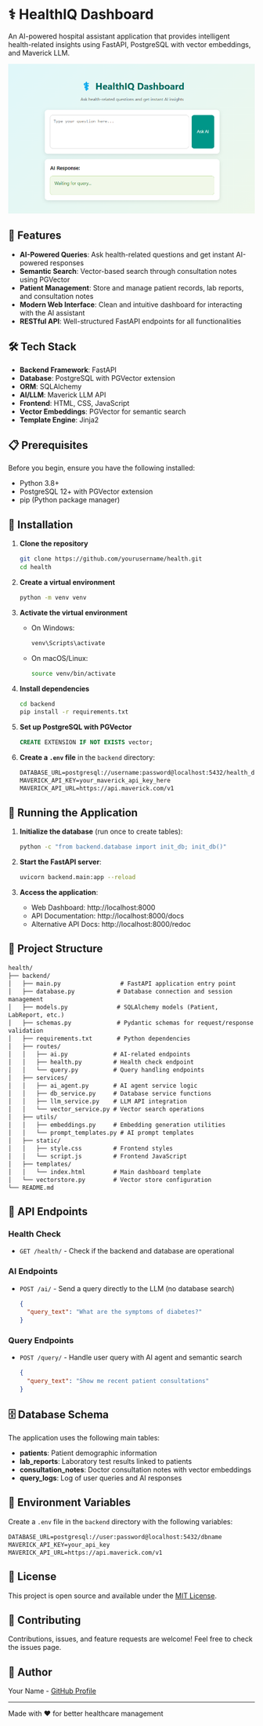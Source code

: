# ⚕️ HealthIQ Dashboard

An AI-powered hospital assistant application that provides intelligent health-related insights using FastAPI, PostgreSQL with vector embeddings, and Maverick LLM.

![HealthIQ Dashboard](image.png)

## 🚀 Features

- **AI-Powered Queries**: Ask health-related questions and get instant AI-powered responses
- **Semantic Search**: Vector-based search through consultation notes using PGVector
- **Patient Management**: Store and manage patient records, lab reports, and consultation notes
- **Modern Web Interface**: Clean and intuitive dashboard for interacting with the AI assistant
- **RESTful API**: Well-structured FastAPI endpoints for all functionalities

## 🛠️ Tech Stack

- **Backend Framework**: FastAPI
- **Database**: PostgreSQL with PGVector extension
- **ORM**: SQLAlchemy
- **AI/LLM**: Maverick LLM API
- **Frontend**: HTML, CSS, JavaScript
- **Vector Embeddings**: PGVector for semantic search
- **Template Engine**: Jinja2

## 📋 Prerequisites

Before you begin, ensure you have the following installed:

- Python 3.8+
- PostgreSQL 12+ with PGVector extension
- pip (Python package manager)

## 🔧 Installation

1. **Clone the repository**
   ```bash
   git clone https://github.com/yourusername/health.git
   cd health
   ```

2. **Create a virtual environment**
   ```bash
   python -m venv venv
   ```

3. **Activate the virtual environment**
   - On Windows:
     ```bash
     venv\Scripts\activate
     ```
   - On macOS/Linux:
     ```bash
     source venv/bin/activate
     ```

4. **Install dependencies**
   ```bash
   cd backend
   pip install -r requirements.txt
   ```

5. **Set up PostgreSQL with PGVector**
   ```sql
   CREATE EXTENSION IF NOT EXISTS vector;
   ```

6. **Create a `.env` file** in the `backend` directory:
   ```env
   DATABASE_URL=postgresql://username:password@localhost:5432/health_db
   MAVERICK_API_KEY=your_maverick_api_key_here
   MAVERICK_API_URL=https://api.maverick.com/v1
   ```

## 🚀 Running the Application

1. **Initialize the database** (run once to create tables):
   ```bash
   python -c "from backend.database import init_db; init_db()"
   ```

2. **Start the FastAPI server**:
   ```bash
   uvicorn backend.main:app --reload
   ```

3. **Access the application**:
   - Web Dashboard: http://localhost:8000
   - API Documentation: http://localhost:8000/docs
   - Alternative API Docs: http://localhost:8000/redoc

## 📁 Project Structure

```
health/
├── backend/
│   ├── main.py                 # FastAPI application entry point
│   ├── database.py            # Database connection and session management
│   ├── models.py              # SQLAlchemy models (Patient, LabReport, etc.)
│   ├── schemas.py             # Pydantic schemas for request/response validation
│   ├── requirements.txt       # Python dependencies
│   ├── routes/
│   │   ├── ai.py             # AI-related endpoints
│   │   ├── health.py         # Health check endpoint
│   │   └── query.py          # Query handling endpoints
│   ├── services/
│   │   ├── ai_agent.py       # AI agent service logic
│   │   ├── db_service.py     # Database service functions
│   │   ├── llm_service.py    # LLM API integration
│   │   └── vector_service.py # Vector search operations
│   ├── utils/
│   │   ├── embeddings.py     # Embedding generation utilities
│   │   └── prompt_templates.py # AI prompt templates
│   ├── static/
│   │   ├── style.css         # Frontend styles
│   │   └── script.js         # Frontend JavaScript
│   ├── templates/
│   │   └── index.html        # Main dashboard template
│   └── vectorstore.py        # Vector store configuration
└── README.md
```

## 🔌 API Endpoints

### Health Check
- `GET /health/` - Check if the backend and database are operational

### AI Endpoints
- `POST /ai/` - Send a query directly to the LLM (no database search)
  ```json
  {
    "query_text": "What are the symptoms of diabetes?"
  }
  ```

### Query Endpoints
- `POST /query/` - Handle user query with AI agent and semantic search
  ```json
  {
    "query_text": "Show me recent patient consultations"
  }
  ```

## 🗄️ Database Schema

The application uses the following main tables:

- **patients**: Patient demographic information
- **lab_reports**: Laboratory test results linked to patients
- **consultation_notes**: Doctor consultation notes with vector embeddings
- **query_logs**: Log of user queries and AI responses

## 🔐 Environment Variables

Create a `.env` file in the `backend` directory with the following variables:

```env
DATABASE_URL=postgresql://user:password@localhost:5432/dbname
MAVERICK_API_KEY=your_api_key
MAVERICK_API_URL=https://api.maverick.com/v1
```

## 📝 License

This project is open source and available under the [MIT License](LICENSE).

## 🤝 Contributing

Contributions, issues, and feature requests are welcome! Feel free to check the issues page.

## 👤 Author

Your Name - [GitHub Profile](https://github.com/yourusername)

---

Made with ❤️ for better healthcare management

